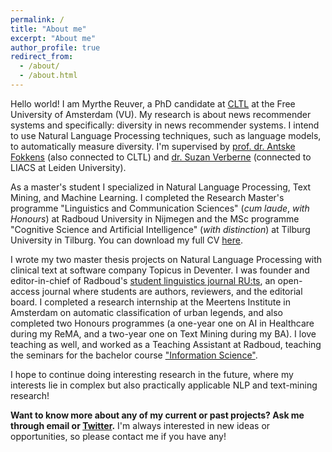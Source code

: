 ```yaml
---
permalink: /
title: "About me"
excerpt: "About me"
author_profile: true
redirect_from: 
  - /about/
  - /about.html
---
```

Hello world! I am Myrthe Reuver, a PhD candidate at [CLTL](http://www.cltl.nl/) at the Free University of Amsterdam (VU). My research is about news recommender systems and specifically: diversity in news recommender systems. I intend to use Natural Language Processing techniques, such as language models, to automatically measure diversity. I'm supervised by [prof. dr. Antske Fokkens](http://wordpress.let.vupr.nl/antske/) (also connected to CLTL) and [dr. Suzan Verberne](http://liacs.leidenuniv.nl/~verbernes/) (connected to LIACS at Leiden University).

As a master's student I specialized in Natural Language Processing, Text Mining, and Machine Learning. I completed the Research Master's programme "Linguistics and Communication Sciences" (*cum laude*, *with Honours*) at Radboud University in Nijmegen and the MSc programme "Cognitive Science and Artificial Intelligence" (*with distinction*) at Tilburg University in Tilburg. You can download my full CV [here](/2021_CV_now.pdf). 

I wrote my two master thesis projects on Natural Language Processing with clinical text at software company Topicus in Deventer.  I was founder and editor-in-chief of Radboud's [student linguistics journal RU:ts](http://ruts-journal.ruhosting.nl/), an open-access journal where students are authors, reviewers, and the editorial board. I completed a research internship at the Meertens Institute in Amsterdam on automatic classification of urban legends, and also completed two Honours programmes (a one-year one on AI in Healthcare during my ReMA, and a two-year one on Text Mining during my BA). I love teaching as well, and worked as a Teaching Assistant at Radboud, teaching the seminars for the bachelor course ["Information Science"](https://www.ru.nl/courseguides/arts/courses/ba/ibc/b1/let-ciwb158-ibc/). 

<!---This internship led to a [conference presentation at DHBenelux 2019](http://2019.dhbenelux.org/wp-content/uploads/sites/13/2019/08/DH_Benelux_2019_paper_69.pdf) in september 2019, [a popular science article](https://www.neerlandistiek.nl/2019/10/hoe-een-computer-broodjeaapverhalen-leert-categoriseren/) in Dutch in the online journal Vertelcultuur, an interactive [demo of my model](https://myrthereuver.github.io/UrbanLegendCategorizer/), and a [poster presentation](https://twitter.com/rehtrym/status/1222893742345949186/photo/1) at CLIN30 (Computational Linguistics in the Netherlands) in january 2020. Other experience includes participation in ICT with Industry 2019, where I worked in a team of researchers on automatic keyword classification of academic texts for the KB (Dutch national library). The project resulted in a [demo](https://lab.kb.nl/tool/brinkeys-tool), and a [white paper](https://www.kb.nl/sites/default/files/docs/kb_whitepaper_exploring_possibilities_automated_generation_of_metadata_eng_online.pdf). I also made an [NWO vlog](https://www.youtube.com/watch?v=-m92LxE5hQ4) about the project.-->

I hope to continue doing interesting research in the future, where my interests lie in complex but also practically applicable NLP and text-mining research! 

**Want to know more about any of my current or past projects? Ask me through email or [Twitter](https://twitter.com/myrthereuver).** I'm always interested in new ideas or opportunities, so please contact me if you have any!

<!----->



